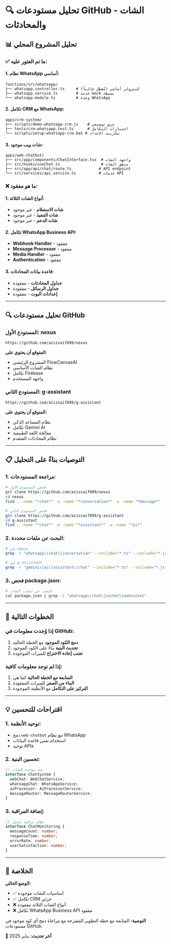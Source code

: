 # 🔍 تحليل مستودعات GitHub - الشات والمحادثات

## 📊 **تحليل المشروع المحلي**

### ✅ **ما تم العثور عليه:**

#### **1. نظام WhatsApp أساسي:**
```
functions/src/whatsapp/
├── whatsapp.controller.ts     # كنترولر أساسي (مُعطل حالياً)
├── whatsapp.service.ts        # خدمة mock بسيطة
└── whatsapp.module.ts         # وحدة WhatsApp
```

#### **2. تكامل CRM مع WhatsApp:**
```
apps/crm-system/
├── scripts/demo-whatsapp-crm.js    # عرض توضيحي
├── tests/crm-whatsapp.test.ts      # اختبارات التكامل
└── scripts/setup-whatsapp-crm.bat # سكريبت الإعداد
```

#### **3. شات ويب موجود:**
```
apps/web-chatbot/
├── src/app/components/ChatInterface.tsx  # واجهة الشات
├── src/hooks/useChat.ts                  # منطق الشات
├── src/app/api/chat/route.ts            # API endpoint
└── src/services/api.service.ts          # خدمات API
```

### ❌ **ما هو مفقود:**

#### **1. أنواع الشات الثلاثة:**
- **شات الاستعلام** - غير موجود
- **شات التنفيذ** - غير موجود  
- **شات الدعم** - غير موجود

#### **2. تكامل WhatsApp Business API:**
- **Webhook Handler** - مفقود
- **Message Processor** - مفقود
- **Media Handler** - مفقود
- **Authentication** - مفقود

#### **3. قاعدة بيانات المحادثات:**
- **جداول المحادثات** - مفقودة
- **جداول الرسائل** - مفقودة
- **إعدادات البوت** - مفقودة

---

## 🔍 **تحليل مستودعات GitHub**

### **المستودع الأول: nexus**
```
https://github.com/azizsaif899/nexus
```

**المتوقع أن يحتوي على:**
- المشروع الرئيسي FlowCanvasAI
- نظام الشات الأساسي
- تكامل Firebase
- واجهة المستخدم

### **المستودع الثاني: g-assistant**
```
https://github.com/azizsaif899/g-assistant
```

**المتوقع أن يحتوي على:**
- نظام المساعد الذكي
- تكامل Gemini AI
- معالجة اللغة الطبيعية
- نظام المحادثات المتقدم

---

## 📋 **التوصيات بناءً على التحليل**

### **1. مراجعة المستودعات:**
```bash
# فحص المستودع الأول
git clone https://github.com/azizsaif899/nexus
cd nexus
find . -name "*chat*" -o -name "*conversation*" -o -name "*message*"

# فحص المستودع الثاني  
git clone https://github.com/azizsaif899/g-assistant
cd g-assistant
find . -name "*chat*" -o -name "*assistant*" -o -name "*ai*"
```

### **2. البحث عن ملفات محددة:**
```bash
# في nexus
grep -r "whatsapp\|chat\|conversation" --include="*.ts" --include="*.js"

# في g-assistant
grep -r "gemini\|ai\|assistant\|chat" --include="*.ts" --include="*.js"
```

### **3. فحص package.json:**
```bash
# البحث عن تبعيات الشات
cat package.json | grep -i "whatsapp\|chat\|socket\|websocket"
```

---

## 🎯 **الخطوات التالية**

### **إذا وُجدت معلومات في GitHub:**
1. **دمج الكود الموجود** مع الخطة الحالية
2. **تحديث البنية** بناءً على الكود الموجود
3. **تجنب إعادة الاختراع** للميزات الموجودة

### **إذا لم توجد معلومات كافية:**
1. **المتابعة مع الخطة الحالية** كما هي
2. **البناء من الصفر** للميزات المفقودة
3. **التركيز على التكامل** مع الأنظمة الموجودة

---

## 💡 **اقتراحات للتحسين**

### **1. توحيد الأنظمة:**
- دمج `web-chatbot` مع نظام WhatsApp
- استخدام نفس قاعدة البيانات
- توحيد APIs

### **2. تحسين البنية:**
```typescript
// بنية موحدة للشات
interface ChatSystem {
  webChat: WebChatService;
  whatsappChat: WhatsAppService;
  aiProcessor: AiProcessorService;
  messageRouter: MessageRouterService;
}
```

### **3. إضافة المراقبة:**
```typescript
// نظام مراقبة شامل
interface ChatMonitoring {
  messageCount: number;
  responseTime: number;
  errorRate: number;
  userSatisfaction: number;
}
```

---

## 🚀 **الخلاصة**

**الوضع الحالي:**
- ✅ أساسيات الشات موجودة
- ✅ تكامل CRM جزئي
- ❌ أنواع الشات الثلاثة مفقودة
- ❌ تكامل WhatsApp Business API مفقود

**التوصية:**
المتابعة مع خطة التطوير المقترحة مع مراعاة دمج أي كود موجود في مستودعات GitHub.

**📅 آخر تحديث:** يناير 2025